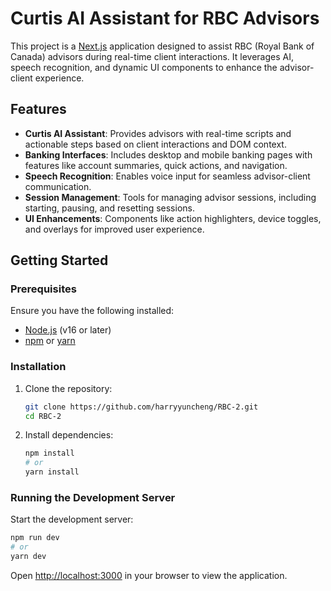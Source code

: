 # Curtis AI Assistant for RBC Advisors

This project is a [Next.js](https://nextjs.org) application designed to assist RBC (Royal Bank of Canada) advisors during real-time client interactions. It leverages AI, speech recognition, and dynamic UI components to enhance the advisor-client experience.

## Features

- **Curtis AI Assistant**: Provides advisors with real-time scripts and actionable steps based on client interactions and DOM context.
- **Banking Interfaces**: Includes desktop and mobile banking pages with features like account summaries, quick actions, and navigation.
- **Speech Recognition**: Enables voice input for seamless advisor-client communication.
- **Session Management**: Tools for managing advisor sessions, including starting, pausing, and resetting sessions.
- **UI Enhancements**: Components like action highlighters, device toggles, and overlays for improved user experience.

## Getting Started

### Prerequisites

Ensure you have the following installed:
- [Node.js](https://nodejs.org/) (v16 or later)
- [npm](https://www.npmjs.com/) or [yarn](https://yarnpkg.com/)

### Installation

1. Clone the repository:
   ```bash
   git clone https://github.com/harryyuncheng/RBC-2.git
   cd RBC-2
   ```

2. Install dependencies:
   ```bash
   npm install
   # or
   yarn install
   ```

### Running the Development Server

Start the development server:
```bash
npm run dev
# or
yarn dev
```

Open [http://localhost:3000](http://localhost:3000) in your browser to view the application.
